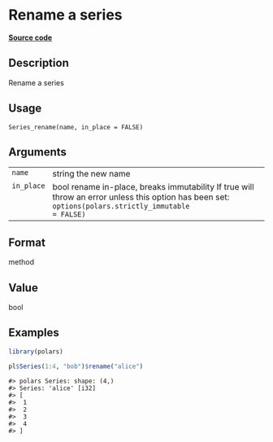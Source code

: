 

# Rename a series

[**Source code**](https://github.com/pola-rs/r-polars/tree/main/R/series__series.R#L921)

## Description

Rename a series

## Usage

<pre><code class='language-R'>Series_rename(name, in_place = FALSE)
</code></pre>

## Arguments

<table>
<tr>
<td style="white-space: nowrap; font-family: monospace; vertical-align: top">
<code id="Series_rename_:_name">name</code>
</td>
<td>
string the new name
</td>
</tr>
<tr>
<td style="white-space: nowrap; font-family: monospace; vertical-align: top">
<code id="Series_rename_:_in_place">in_place</code>
</td>
<td>
bool rename in-place, breaks immutability If true will throw an error
unless this option has been set: <code>options(polars.strictly_immutable
= FALSE)</code>
</td>
</tr>
</table>

## Format

method

## Value

bool

## Examples

``` r
library(polars)

pl$Series(1:4, "bob")$rename("alice")
```

    #> polars Series: shape: (4,)
    #> Series: 'alice' [i32]
    #> [
    #>  1
    #>  2
    #>  3
    #>  4
    #> ]
